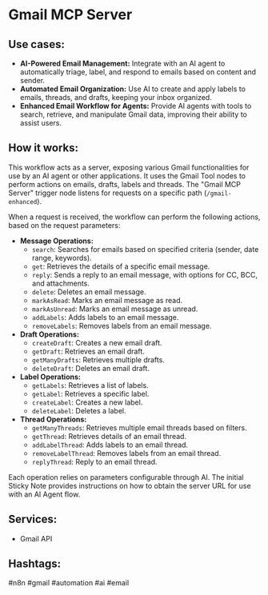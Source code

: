 # Gmail MCP Server

## Use cases:

- **AI-Powered Email Management:** Integrate with an AI agent to automatically triage, label, and respond to emails based on content and sender.
- **Automated Email Organization:** Use AI to create and apply labels to emails, threads, and drafts, keeping your inbox organized.
- **Enhanced Email Workflow for Agents:** Provide AI agents with tools to search, retrieve, and manipulate Gmail data, improving their ability to assist users.

## How it works:

This workflow acts as a server, exposing various Gmail functionalities for use by an AI agent or other applications. It uses the Gmail Tool nodes to perform actions on emails, drafts, labels and threads. The "Gmail MCP Server" trigger node listens for requests on a specific path (`/gmail-enhanced`).

When a request is received, the workflow can perform the following actions, based on the request parameters:

- **Message Operations:**
    - `search`: Searches for emails based on specified criteria (sender, date range, keywords).
    - `get`: Retrieves the details of a specific email message.
    - `reply`: Sends a reply to an email message, with options for CC, BCC, and attachments.
    - `delete`: Deletes an email message.
    - `markAsRead`: Marks an email message as read.
    - `markAsUnread`: Marks an email message as unread.
    - `addLabels`: Adds labels to an email message.
    - `removeLabels`: Removes labels from an email message.
- **Draft Operations:**
    - `createDraft`: Creates a new email draft.
    - `getDraft`: Retrieves an email draft.
    - `getManyDrafts`: Retrieves multiple drafts.
    - `deleteDraft`: Deletes an email draft.
- **Label Operations:**
    - `getLabels`: Retrieves a list of labels.
    - `getLabel`: Retrieves a specific label.
    - `createLabel`: Creates a new label.
    - `deleteLabel`: Deletes a label.
- **Thread Operations:**
    - `getManyThreads`: Retrieves multiple email threads based on filters.
    - `getThread`: Retrieves details of an email thread.
    - `addLabelThread`: Adds labels to an email thread.
    - `removeLabelThread`: Removes labels from an email thread.
    - `replyThread`: Reply to an email thread.

Each operation relies on parameters configurable through AI. The initial Sticky Note provides instructions on how to obtain the server URL for use with an AI Agent flow.

## Services:

- Gmail API

## Hashtags:

#n8n #gmail #automation #ai #email
